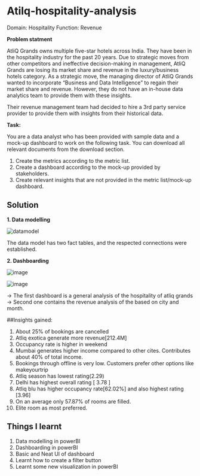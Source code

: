 
# Atilq-hospitality-analysis


Domain:  Hospitality       Function: Revenue

**Problem statment**

AtliQ Grands owns multiple five-star hotels across India. They have been in the hospitality industry for the past 20 years. Due to strategic moves from other competitors and ineffective decision-making in management, AtliQ Grands are losing its market share and revenue in the luxury/business hotels category. As a strategic move, the managing director of AtliQ Grands wanted to incorporate “Business and Data Intelligence” to regain their market share and revenue. However, they do not have an in-house data analytics team to provide them with these insights.

Their revenue management team had decided to hire a 3rd party service provider to provide them with insights from their historical data.

**Task:** 

You are a data analyst who has been provided with sample data and a mock-up dashboard to work on the following task. You can download all relevant documents from the download section.

1. Create the metrics according to the metric list.
2. Create a dashboard according to the mock-up provided by stakeholders.
3. Create relevant insights that are not provided in the metric list/mock-up dashboard.


## Solution

**1. Data modelling**


![datamodel](https://user-images.githubusercontent.com/90460346/216072871-24969a06-a9c0-4c0d-9519-9721aab6cf45.png)

The data model has two fact tables, and the respected connections were established.

**2. Dashboarding**

![image](https://user-images.githubusercontent.com/90460346/216074886-19b5464d-74f0-435b-b8de-ba7707d62c3c.png)

![image](https://user-images.githubusercontent.com/90460346/216075214-06e31e14-881f-496a-b8e6-7495082ab816.png)

-> The first dashboard is a general analysis of the hospitality of atliq grands
-> Second one contains the revenue analysis of the based on city and month.

##Insights gained:
1. About 25% of bookings are cancelled
2. Atliq exotica generate more revenue[212.4M]
3. Occupancy rate  is higher in weekend
4. Mumbai generates higher income compared to other cites. Contributes about 40% of total income.
5. Bookings through offline is very low. Customers prefer other options like makeyourtrip
6. Atliq season has lowest rating(2.29)
7. Delhi has highest overall rating [ 3.78 ]
8. Atliq blu has higher occupancy rate[62.02%] and also highest rating [3.96]
9. On an average only 57.87% of rooms are filled.
10. Elite room as most preferred.

## Things I learnt
1. Data modelling in powerBI
2. Dashboarding in powerBI
3. Basic and Neat UI of dashboard
4. Learnt how to create a filter button
5. Learnt some new visualization in powerBI


